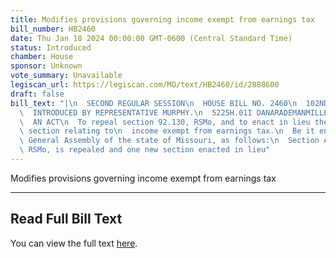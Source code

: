 ```yaml
---
title: Modifies provisions governing income exempt from earnings tax
bill_number: HB2460
date: Thu Jan 18 2024 00:00:00 GMT-0600 (Central Standard Time)
status: Introduced
chamber: House
sponsor: Unknown
vote_summary: Unavailable
legiscan_url: https://legiscan.com/MO/text/HB2460/id/2888600
draft: false
bill_text: "|\n  SECOND REGULAR SESSION\n  HOUSE BILL NO. 2460\n  102ND GENERAL ASSEMBLY\n\
  \  INTRODUCED BY REPRESENTATIVE MURPHY.\n  5225H.01I DANARADEMANMILLER,ChiefClerk\n\
  \  AN ACT\n  To repeal section 92.130, RSMo, and to enact in lieu thereof one new\
  \ section relating to\n  income exempt from earnings tax.\n  Be it enacted by the\
  \ General Assembly of the state of Missouri, as follows:\n  Section A. Section 92.130,\
  \ RSMo, is repealed and one new section enacted in lieu"
---
```

Modifies provisions governing income exempt from earnings tax

---

## Read Full Bill Text

You can view the full text [here](https://legiscan.com/MO/text/HB2460/id/2888600).
